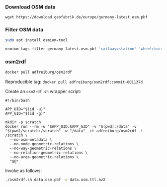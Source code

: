 
### Download OSM data

```
wget https://download.geofabrik.de/europe/germany-latest.osm.pbf
```

### Filter OSM data

```bash
sudo apt install osmium-tool
```

```bash
osmium tags-filter germany-latest.osm.pbf 'railway=station' 'wheelchair' -o data.osm.pbf
```

### osm2rdf

```bash
docker pull adfreiburg/osm2rdf
```

Reproducible tag: `docker pull adfreiburg/osm2rdf:commit-001137d`

Create an `osm2rdf.sh` wrapper script:

```
#!/bin/bash

APP_UID="$(id -u)"
APP_GID="$(id -g)"

mkdir -p scratch
docker run --rm -u "$APP_UID:$APP_GID" -v "$(pwd):/data" -v "$(pwd)/scratch:/scratch" -w "/data" -it adfreiburg/osm2rdf -t /scratch \
  --no-osm-metadata \
  --no-node-geometric-relations \
  --no-way-geometric-relations \
  --no-relation-geometric-relations \
  --no-area-geometric-relations \
  "$@"
```

Invoke as follows:

```bash
./osm2rdf.sh data.osm.pbf -o data.osm.ttl.bz2
```

